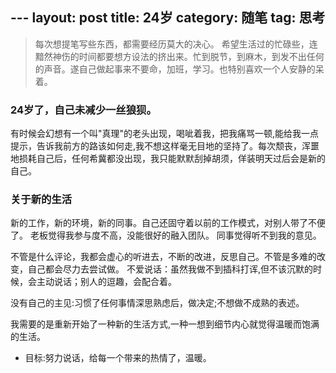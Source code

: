 --- layout: post
title: 24岁
category: 随笔
tag: 思考
---
> 每次想提笔写些东西，都需要经历莫大的决心。
希望生活过的忙碌些，连黯然神伤的时间都要想方设法的挤出来。忙到脱节，到麻木，到发不出任何的声音。遂自己做起事来不要命，加班，学习。也特别喜欢一个人安静的呆着。

### 24岁了，自己未减少一丝狼狈。
有时候会幻想有一个叫"真理"的老头出现，喝呲着我，把我痛骂一顿,能给我一点提示，告诉我前方的路该如何走,我不想这样毫无目地的坚持了。每次颓丧，浑噩地损耗自己后，任何希冀都没出现，我只能默默刮掉胡须，佯装明天过后会是新的自己。

### 关于新的生活
新的工作，新的环境，新的同事。自己还固守着以前的工作模式，对别人带了不便了。
老板觉得我参与度不高，没能很好的融入团队。
同事觉得听不到我的意见。

不管是什么评论，我都会虚心的听进去，不断的改进，反思自己。不管是多难的改变，自己都会尽力去尝试做。
不爱说话：虽然我做不到插科打诨,但不该沉默的时候，会主动说话；别人的逗趣，会配合着。

没有自己的主见:习惯了任何事情深思熟虑后，做决定;不想做不成熟的表述。

我需要的是重新开始了一种新的生活方式,一种一想到细节内心就觉得温暖而饱满的生活。

- 目标:努力说话，给每一个带来的热情了，温暖。
